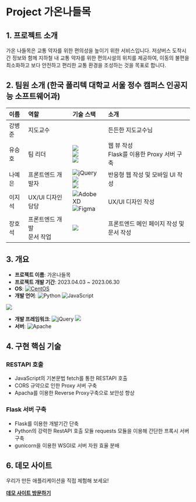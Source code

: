 # Project 가온나들목

## 1. 프로젝트 소개
가온 나들목은 교통 약자를 위한 편의성을 높이기 위한 서비스입니다. 저상버스 도착시간 정보와 함께 지하철 내 교통 약자를 위한 편의시설의 위치를 제공하여, 이동의 불편을 최소화하고 보다 안전하고 편리한 교통 환경을 조성하는 것을 목표로 합니다.

## 2. 팀원 소개 (한국 폴리텍 대학교 서울 정수 캠퍼스 인공지능 소프트웨어과)

| 이름     | 역할                  | 기술 스택                                                                                                                                       | 소개                                           | 
|:---------|:---------------------|:-----------------------------------------------------------------------------------------------------------------------------------------------|:----------------------------------------------|
| 강병준   | 지도교수             |                                                                                                                                                 | 든든한 지도교수님                           |
| 유승호   | 팀 리더              |[<img src="https://img.shields.io/badge/flask-000000?style=flat-square&logo=flask&logoColor=white"/>](https://flask.palletsprojects.com/en/3.0.x/)<br> <img src="https://img.shields.io/badge/html5-E34F26?style=flat-square&logo=html5&logoColor=white"/> <br> <img src="https://img.shields.io/badge/javascript-F7DF1E?style=flat-square&logo=javascript&logoColor=black"/> | 웹 뷰 작성 <br> Flask를 이용한 Proxy 서버 구축 |
|  나예은  | 프론트엔드 개발자   | ![jQuery](https://img.shields.io/badge/jquery-0769AD?style=flat-square&logo=jquery&logoColor=white) <br> <img src="https://img.shields.io/badge/html5-E34F26?style=flat-square&logo=html5&logoColor=white"/>  <br> <img src="https://img.shields.io/badge/javascript-F7DF1E?style=flat-square&logo=javascript&logoColor=black"/> | 반응형 웹 작성 및 모바일 UI 작성      |
| 이지석   | UX/UI 디자인 담당 | ![Adobe XD](https://img.shields.io/badge/Adobe%20XD-FF61F6?style=flat-square&logo=adobexd&logoColor=white) <br> ![Figma](https://img.shields.io/badge/Figma-F24E1E?style=flat-square&logo=figma&logoColor=white) | UX/UI 디자인 작성   |
| 장호석   | 프론트엔드 개발 <br> 문서 작업     | <img src="https://img.shields.io/badge/html5-E34F26?style=flat-square&logo=html5&logoColor=white"/>    | 프론트엔드 메인 페이지 작성 및 문서 작성


## 3. 개요
- **프로젝트 이름**: 가온나들목
- **프로젝트 개발 기간**: 2023.04.03 ~ 2023.06.30
- **OS**: [![CentOS](https://img.shields.io/badge/CentOS-CC0000?style=flat-square&logo=centos&logoColor=white)](https://www.centos.org/)
- **개발 언어**: ![Python](https://img.shields.io/badge/Python-3776AB?style=flat-square&logo=python&logoColor=white)
![JavaScript](https://img.shields.io/badge/JavaScript-F7DF1E?style=flat-square&logo=javascript&logoColor=black)
<img src="https://img.shields.io/badge/html5-E34F26?style=flat-square&logo=html5&logoColor=white"/>  

- **개발 프레임워크**: ![jQuery](https://img.shields.io/badge/jquery-0769AD?style=flat-square&logo=jquery&logoColor=white) [<img src="https://img.shields.io/badge/flask-000000?style=flat-square&logo=flask&logoColor=white"/>](https://flask.palletsprojects.com/en/3.0.x/)
- **서버**: ![Apache](https://img.shields.io/badge/Apache-D22128?style=flat-square&logo=apache&logoColor=white)
 

## 4. 구현 핵심 기술
### RESTAPI 호출
- JavaScript의 기본문법 fetch를 통한 RESTAPI 호출
- CORS 규약으로 인한 Proxy 서버 구축
- Apacha를 이용한 Reverse Proxy구축으로 보안성 향상


### Flask 서버 구축
-   Flask를 이용한 개발기간 단축
-   Python의 강력한 RestAPI 호출 모듈 requests 모듈을 이용해 간단한 프록시 서버 구축
-   gunicorn을 이용한 WSGI로 서버 자원 효율 분배

## 6. 데모 사이트
우리가 만든 애플리케이션을 직접 체험해 보세요!

[**데모 사이트 방문하기**](https://highfive.aikopo.net/index.html) 


